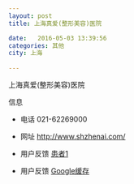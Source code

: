 ```yaml
--- 
layout: post 
title: 上海真爱(整形美容)医院

date:   2016-05-03 13:39:56 
categories: 其他  
city: 上海
  
--- 
```

   
上海真爱(整形美容)医院

信息
 - 电话 021-62269000

 - 网址 http://www.shzhenai.com/

 - 用户反馈 [患者1](http://www.kobeei.com/lc/31713.html)

 - 用户反馈 [Google缓存](http://webcache.googleusercontent.com/search?sourceid=chrome-psyapi2&ion=1&espv=2&ie=UTF-8&q=cache%3A%2F%2Fwww.kobeei.com%2Flc%2F31713.html&oq=cache%3A%2F%2Fwww.kobeei.com%2Flc%2F31713.html&rlz=1C5CHFA_enUS659US659&aqs=chrome..69i57j69i58.4678j0j4)


